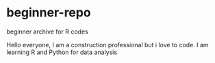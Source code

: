 # beginner-repo
beginner archive for R codes

Hello everyone,
I am a construction professional but i love to code. 
I am learning R and Python for data analysis
